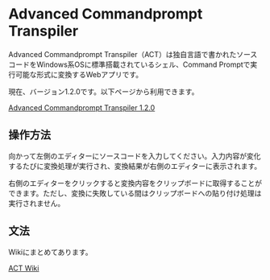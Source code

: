 # Advanced Commandprompt Transpiler

Advanced Commandprompt Transpiler（ACT）は独自言語で書かれたソースコードをWindows系OSに標準搭載されているシェル、Command Promptで実行可能な形式に変換するWebアプリです。

現在、バージョン1.2.0です。以下ページから利用できます。

[Advanced Commandprompt Transpiler 1.2.0](https://tomomoss.github.io/act/)

## 操作方法

向かって左側のエディターにソースコードを入力してください。入力内容が変化するたびに変換処理が実行され、変換結果が右側のエディターに表示されます。

右側のエディターをクリックすると変換内容をクリップボードに取得することができます。ただし、変換に失敗している間はクリップボードへの貼り付け処理は実行されません。

## 文法

Wikiにまとめてあります。

[ACT Wiki](https://github.com/tomomoss/act/wiki)
